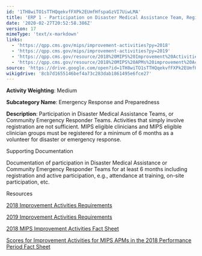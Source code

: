 ```yaml
---
id: '1TH8wiTO1sTTHQqekvfFXPk2EUmfHfspaGzVI7UiwLMA'
title: 'ERP 1 - Participation on Disaster Medical Assistance Team, Registered for 6 Months'
date: '2020-02-27T20:52:58.386Z'
version: 17
mimeType: 'text/x-markdown'
links:
  - 'https://qpp.cms.gov/mips/improvement-activities?py=2018'
  - 'https://qpp.cms.gov/mips/improvement-activities?py=2019'
  - 'https://qpp.cms.gov/resource/2018%20MIPS%20Improvement%20Activities%20Fact%20Sheet'
  - 'https://qpp.cms.gov/resource/2018%20MIPS%20APMs%20improvement%20Activities%20scores%20fact%20sheet'
source: 'https://drive.google.com/open?id=1TH8wiTO1sTTHQqekvfFXPk2EUmfHfspaGzVI7UiwLMA'
wikigdrive: '8cb7d1655146bef4a73c283dab1861495e6fce27'
---
```

**Activity Weighting**: Medium

**Subcategory Name**: Emergency Response and Preparedness

**Description**: Participation in Disaster Medical Assistance Teams, or Community Emergency Responder Teams. Activities that simply involve registration are not sufficient. MIPS eligible clinicians and MIPS eligible clinician groups must be registered for a minimum of 6 months as a volunteer for disaster or emergency response.

Supporting Documentation

Documentation of participation in Disaster Medical Assistance or Community Emergency Responder Teams for at least 6 months including registration and active participation, e.g., attendance at training, on-site participation, etc.

Resources

[2018 Improvement Activities Requirements](https://qpp.cms.gov/mips/improvement-activities?py=2018)

[2019 Improvement Activities Requirements](https://qpp.cms.gov/mips/improvement-activities?py=2019)

[2018 MIPS Improvement Activities Fact Sheet](https://qpp.cms.gov/resource/2018%20MIPS%20Improvement%20Activities%20Fact%20Sheet)

[Scores for Improvement Activities for MIPS APMs in the 2018 Performance Period Fact Sheet](https://qpp.cms.gov/resource/2018%20MIPS%20APMs%20improvement%20Activities%20scores%20fact%20sheet)
